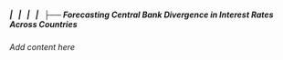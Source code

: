 ##### |   |   |   |   ├── Forecasting Central Bank Divergence in Interest Rates Across Countries

*Add content here*